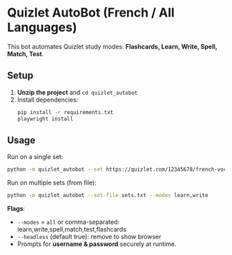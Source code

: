 # Quizlet AutoBot (French / All Languages)

This bot automates Quizlet study modes: **Flashcards, Learn, Write, Spell, Match, Test**.

## Setup

1. **Unzip the project** and `cd quizlet_autobot`
2. Install dependencies:
   ```bash
   pip install -r requirements.txt
   playwright install
   ```

## Usage

Run on a single set:
```bash
python -m quizlet_autobot --set https://quizlet.com/12345678/french-vocab/ --modes all --headless
```

Run on multiple sets (from file):
```bash
python -m quizlet_autobot --set-file sets.txt --modes learn,write
```

**Flags**:
- `--modes` = `all` or comma-separated: learn,write,spell,match,test,flashcards
- `--headless` (default true): remove to show browser
- Prompts for **username & password** securely at runtime.


